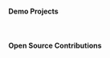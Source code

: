 <div style="-webkit-column-count: 2; -moz-column-count: 2; column-count: 2; -webkit-column-rule: 1px dotted #e0e0e0; -moz-column-rule: 1px dotted #e0e0e0; column-rule: 1px dotted #e0e0e0;">
    <div style="display: inline-block;">
        <h4>Demo Projects</h4>
        <pre></pre>
    </div>
    <div style="display: inline-block;">
        <h4>Open Source Contributions</h4>
        <pre></pre>
    </div>
</div>


